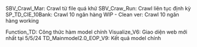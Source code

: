 SBV_Crawl_Mar: Crawl từ file quá khứ
SBV_Craw_Run: Crawl liên tục định kỳ
SP_TD_CIE_10Bank: Crawl 10 ngân hàng
WIP - Clean ver: Crawl 10 ngân hàng working


Function_TD: Công thức hàm model chính
Visualize_V6: Giao diện web mới nhất tại 5/5/24
TD_Mainmodel2.0_EOP_V9: Kết quả model chính
